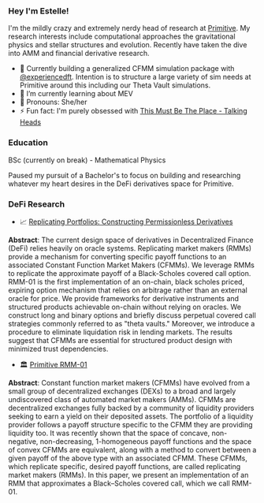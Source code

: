 ### Hey I'm Estelle!

I'm the mildly crazy and extremely nerdy head of research at [Primitive](https://github.com/primitivefinance). My research interests include computational approaches the gravitational physics and stellar structures and evolution. Recently have taken the dive into AMM and financial derivative research.

- 🔭 Currently building a generalized CFMM simulation package with [@experiencedft](https://github.com/experiencedft). Intention is to structure a large variety of sim needs at Primitive around this including our Theta Vault simulations.
- 🌱 I’m currently learning about MEV
- 🥰 Pronouns: She/her
- ⚡ Fun fact: I'm purely obsessed with [This Must Be The Place - Talking Heads](https://www.youtube.com/watch?v=fsccjsW8bSY)

### Education

BSc (currently on break) - Mathematical Physics

Paused my pursuit of a Bachelor's to focus on building and researching whatever my heart desires in the DeFi derivatives space for Primitive.

### DeFi Research

- 📈 [Replicating Portfolios: Constructing Permissionless Derivatives](https://primitive.xyz/rmm-derivatives.pdf)

**Abstract**: The current design space of derivatives in Decentralized Finance (DeFi) relies heavily on oracle systems. Replicating market makers (RMMs) provide a mechanism for converting specific payoff functions to an associated Constant Function Market Makers (CFMMs). We leverage RMMs to replicate the approximate payoff of a Black-Scholes covered call option. RMM-01 is the first implementation of an on-chain, black scholes priced, expiring option mechanism that relies on arbitrage rather than an external oracle for price. We provide frameworks for derivative instruments and structured products achievable on-chain without relying on oracles. We construct long and binary options and briefly discuss perpetual covered call strategies commonly referred to as "theta vaults." Moreover, we introduce a procedure to eliminate liquidation risk in lending markets. The results suggest that CFMMs are essential for structured product design with minimized trust dependencies.

- 🏛️ [Primitive RMM-01](https://primitive.xyz/whitepaper-rmm-01.pdf)

**Abstract**: Constant function market makers (CFMMs) have evolved from a small group of decentralized exchanges (DEXs) to a broad and largely undiscovered class of automated market makers (AMMs). CFMMs are decentralized exchanges fully backed by a community of liquidity providers seeking to earn a yield on their deposited assets. The portfolio of a liquidity provider follows a payoff structure specific to the CFMM they are providing liquidity too. It was recently shown that the space of concave, non-negative, non-decreasing, 1-homogeneous payoff functions and the space of convex CFMMs are equivalent, along with a method to convert between a given payoff of the above type with an associated CFMM. These CFMMs, which replicate specific, desired payoff functions, are called replicating market makers (RMMs). In this paper, we present an implementation of an RMM that approximates a Black–Scholes covered call, which we call RMM-01.
